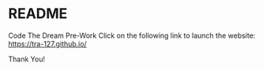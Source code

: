 # README
Code The Dream Pre-Work
Click on the following link to launch the website:
https://tra-127.github.io/

Thank You!
